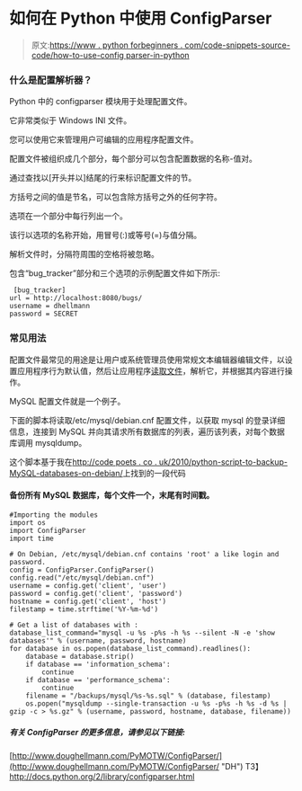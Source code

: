 # 如何在 Python 中使用 ConfigParser

> 原文:[https://www . python forbeginners . com/code-snippets-source-code/how-to-use-config parser-in-python](https://www.pythonforbeginners.com/code-snippets-source-code/how-to-use-configparser-in-python)

### 什么是配置解析器？

Python 中的 configparser 模块用于处理配置文件。

它非常类似于 Windows INI 文件。

您可以使用它来管理用户可编辑的应用程序配置文件。

配置文件被组织成几个部分，每个部分可以包含配置数据的名称-值对。

通过查找以[开头并以]结尾的行来标识配置文件的节。

方括号之间的值是节名，可以包含除方括号之外的任何字符。

选项在一个部分中每行列出一个。

该行以选项的名称开始，用冒号(:)或等号(=)与值分隔。

解析文件时，分隔符周围的空格将被忽略。

包含“bug_tracker”部分和三个选项的示例配置文件如下所示:

```
 [bug_tracker]
url = http://localhost:8080/bugs/
username = dhellmann
password = SECRET 
```

### 常见用法

配置文件最常见的用途是让用户或系统管理员使用常规文本编辑器编辑文件，以设置应用程序行为默认值，然后让应用程序[读取文件](https://www.pythonforbeginners.com/files/reading-and-writing-files-in-python)，解析它，并根据其内容进行操作。

MySQL 配置文件就是一个例子。

下面的脚本将读取/etc/mysql/debian.cnf 配置文件，以获取 mysql 的登录详细信息，连接到 MySQL 并向其请求所有数据库的列表，遍历该列表，对每个数据库调用 mysqldump。

这个脚本基于我在[http://code poets . co . uk/2010/python-script-to-backup-MySQL-databases-on-debian/](http://codepoets.co.uk/2010/python-script-to-backup-mysql-databases-on-debian/ "mysqlbackup")上找到的一段代码

#### 备份所有 MySQL 数据库，每个文件一个，末尾有时间戳。

```
#Importing the modules
import os
import ConfigParser
import time

# On Debian, /etc/mysql/debian.cnf contains 'root' a like login and password.
config = ConfigParser.ConfigParser()
config.read("/etc/mysql/debian.cnf")
username = config.get('client', 'user')
password = config.get('client', 'password')
hostname = config.get('client', 'host')
filestamp = time.strftime('%Y-%m-%d')

# Get a list of databases with :
database_list_command="mysql -u %s -p%s -h %s --silent -N -e 'show databases'" % (username, password, hostname)
for database in os.popen(database_list_command).readlines():
    database = database.strip()
    if database == 'information_schema':
        continue
    if database == 'performance_schema':
        continue
    filename = "/backups/mysql/%s-%s.sql" % (database, filestamp)
    os.popen("mysqldump --single-transaction -u %s -p%s -h %s -d %s | gzip -c > %s.gz" % (username, password, hostname, database, filename)) 
```

##### 有关 ConfigParser 的更多信息，请参见以下链接:

[http://www.doughellmann.com/PyMOTW/ConfigParser/](http://www.doughellmann.com/PyMOTW/ConfigParser/ "DH")
T3】http://docs.python.org/2/library/configparser.html
